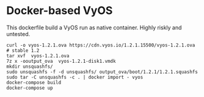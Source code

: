 # Docker-based VyOS

This dockerfile build a VyOS run as native container. Highly riskly and untested.

```
curl -o vyos-1.2.1.ova https://cdn.vyos.io/1.2.1.15500/vyos-1.2.1.ova # stable 1.2 
tar xvf  vyos-1.2.1.ova
7z x -ooutput_ova  vyos-1.2.1-disk1.vmdk
mkdir unsquashfs/ 
sudo unsquashfs -f -d unsquashfs/ output_ova/boot/1.2.1/1.2.1.squashfs
sudo tar -C unsquashfs -c . | docker import - vyos
docker-compose build
docker-compose up
```


